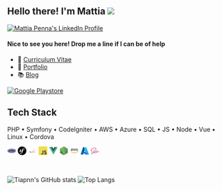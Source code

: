 ## Hello there! I'm Mattia <img src="https://raw.githubusercontent.com/iampavangandhi/iampavangandhi/master/gifs/Hi.gif" width="30px">

<a href="https://www.linkedin.com/in/tiapnn/">
  <img src="https://www.vectorlogo.zone/logos/linkedin/linkedin-icon.svg" alt="Mattia Penna's LinkedIn Profile" height="30" width="30">
</a>

#### Nice to see you here! Drop me a line if I can be of help

- 📝 [Curriculum Vitae](https://drive.google.com/file/d/1Q4rQKOtZPo1Kbrvuj1ibDc2iLZr27fEi/view?usp=sharing)
- 💼 [Portfolio](https://mattiapenna.dev/)
- 📚 [Blog](https://www.ambidestro.it/)

[![Google Playstore](https://img.shields.io/badge/-PNZ_Devs_APPS-gray?style=flat&logo=Google-Play&logoColor=white)](https://play.google.com/store/apps/developer?id=PNZ+Devs)

## Tech Stack
PHP • Symfony • CodeIgniter • AWS • Azure • SQL • JS • Node • Vue • Linux • Cordova

<code><img height="20" src="https://raw.githubusercontent.com/github/explore/80688e429a7d4ef2fca1e82350fe8e3517d3494d/topics/php/php.png"></code>
<code><img height="20" src="https://raw.githubusercontent.com/github/explore/80688e429a7d4ef2fca1e82350fe8e3517d3494d/topics/symfony/symfony.png"></code>
<code><img height="20" src="https://raw.githubusercontent.com/github/explore/80688e429a7d4ef2fca1e82350fe8e3517d3494d/topics/mysql/mysql.png"></code>
<code><img height="20" src="https://raw.githubusercontent.com/github/explore/80688e429a7d4ef2fca1e82350fe8e3517d3494d/topics/javascript/javascript.png"></code>
<code><img height="20" src="https://raw.githubusercontent.com/github/explore/80688e429a7d4ef2fca1e82350fe8e3517d3494d/topics/vue/vue.png"></code>
<code><img height="20" src="https://raw.githubusercontent.com/github/explore/80688e429a7d4ef2fca1e82350fe8e3517d3494d/topics/nodejs/nodejs.png"></code>
<code><img height="20" src="https://raw.githubusercontent.com/github/explore/80688e429a7d4ef2fca1e82350fe8e3517d3494d/topics/aws/aws.png"></code>
<code><img height="20" src="https://raw.githubusercontent.com/github/explore/80688e429a7d4ef2fca1e82350fe8e3517d3494d/topics/azure/azure.png"></code>
<code><img height="20" src="https://raw.githubusercontent.com/github/explore/80688e429a7d4ef2fca1e82350fe8e3517d3494d/topics/sass/sass.png"></code>


<br>

![Tiapnn's GitHub stats](https://github-readme-stats.vercel.app/api?username=tiapnn&show_icons=true&theme=vue-dark)
![Top Langs](https://github-readme-stats.vercel.app/api/top-langs/?username=tiapnn&show_icons=true&theme=vue-dark)


